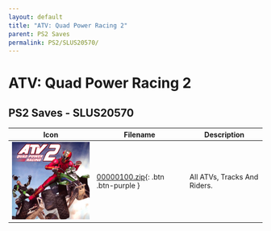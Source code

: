 ```yaml
---
layout: default
title: "ATV: Quad Power Racing 2"
parent: PS2 Saves
permalink: PS2/SLUS20570/
---
```

# ATV: Quad Power Racing 2

## PS2 Saves - SLUS20570

| Icon | Filename | Description |
|------|----------|-------------|
| ![ATV: Quad Power Racing 2](icon0.png) | [00000100.zip](00000100.zip){: .btn .btn-purple } | All ATVs, Tracks And Riders. |
